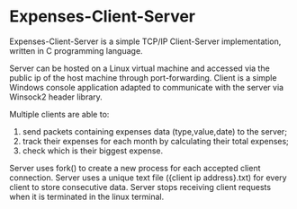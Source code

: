 # Expenses-Client-Server

Expenses-Client-Server is a simple TCP/IP Client-Server implementation, written in C programming language.

Server can be hosted on a Linux virtual machine and accessed via the public ip of the host machine through port-forwarding. 
Client is a simple Windows console application adapted to communicate with the server via Winsock2 header library.

Multiple clients are able to:
1. send packets containing expenses data (type,value,date) to the server;
2. track their expenses for each month by calculating their total expenses;
3. check which is their biggest expense.

Server uses fork() to create a new process for each accepted client connection.
Server uses a unique text file ({client ip address}.txt) for every client to store consecutive data.
Server stops receiving client requests when it is terminated in the linux terminal.
